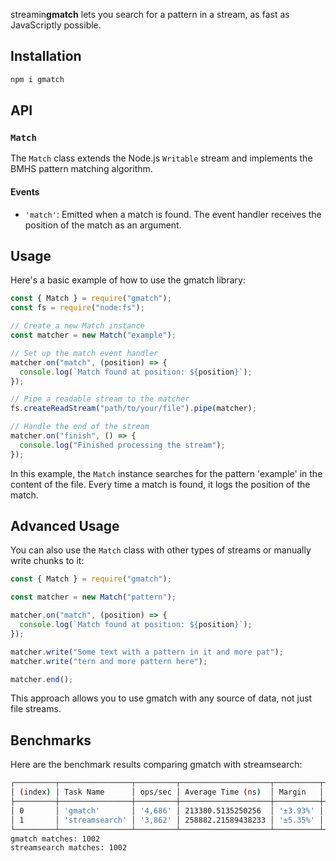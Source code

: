 streamin**gmatch** lets you search for a pattern in a stream, as fast as JavaScriptly possible.

## Installation

```sh
npm i gmatch
```

## API

### `Match`

The `Match` class extends the Node.js `Writable` stream and implements the BMHS pattern matching algorithm.

#### Events

- `'match'`: Emitted when a match is found. The event handler receives the position of the match as an argument.

## Usage

Here's a basic example of how to use the gmatch library:

```js
const { Match } = require("gmatch");
const fs = require("node:fs");

// Create a new Match instance
const matcher = new Match("example");

// Set up the match event handler
matcher.on("match", (position) => {
  console.log(`Match found at position: ${position}`);
});

// Pipe a readable stream to the matcher
fs.createReadStream("path/to/your/file").pipe(matcher);

// Handle the end of the stream
matcher.on("finish", () => {
  console.log("Finished processing the stream");
});
```

In this example, the `Match` instance searches for the pattern 'example' in the content of the file. Every time a match is found, it logs the position of the match.

## Advanced Usage

You can also use the `Match` class with other types of streams or manually write chunks to it:

```js
const { Match } = require("gmatch");

const matcher = new Match("pattern");

matcher.on("match", (position) => {
  console.log(`Match found at position: ${position}`);
});

matcher.write("Some text with a pattern in it and more pat");
matcher.write("tern and more pattern here");

matcher.end();
```

This approach allows you to use gmatch with any source of data, not just file streams.

## Benchmarks

Here are the benchmark results comparing gmatch with streamsearch:

```sh
┌─────────┬────────────────┬─────────┬────────────────────┬──────────┬─────────┐
│ (index) │ Task Name      │ ops/sec │ Average Time (ns)  │ Margin   │ Samples │
├─────────┼────────────────┼─────────┼────────────────────┼──────────┼─────────┤
│ 0       │ 'gmatch'       │ '4,686' │ 213380.5135250256  │ '±3.93%' │ 4695    │
│ 1       │ 'streamsearch' │ '3,862' │ 258882.21589438233 │ '±5.35%' │ 3863    │
└─────────┴────────────────┴─────────┴────────────────────┴──────────┴─────────┘
gmatch matches: 1002
streamsearch matches: 1002
```
